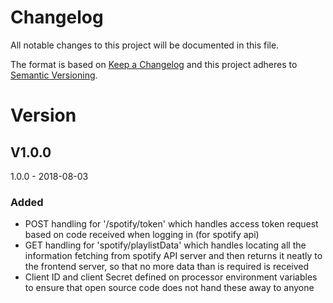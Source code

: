 # Changelog
All notable changes to this project will be documented in this file.

The format is based on [Keep a Changelog](http://keepachangelog.com/en/1.0.0/)
and this project adheres to [Semantic Versioning](http://semver.org/spec/v2.0.0.html).

# Version
## V1.0.0
1.0.0 - 2018-08-03
### Added
- POST handling for '/spotify/token' which handles access token request based on code received when logging in (for spotify api)
- GET handling for 'spotify/playlistData' which handles locating all the information fetching from spotify API server and then returns it neatly to the frontend server, so that no more data than is required is received
- Client ID and client Secret defined on processor environment variables to ensure that open source code does not hand these away to anyone
 
